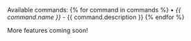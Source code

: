 Available commands:
{% for command in commands %}
• *{{ command.name }}* - {{ command.description }}
{% endfor %}

More features coming soon!
